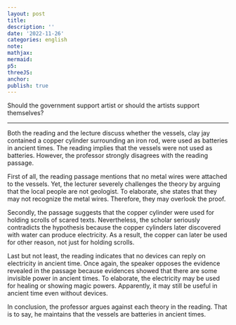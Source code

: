 ```yaml
---
layout: post
title:
description: ''
date: '2022-11-26'
categories: english
note:
mathjax:
mermaid:
p5:
threeJS:
anchor:
publish: true
---
```


Should the government support artist or should the artists support themselves?

---

Both the reading and the lecture discuss whether the vessels, clay jay contained a copper cylinder surrounding an iron rod, were used as batteries in ancient times. The reading implies that the vessels were not used as batteries. However, the professor strongly disagrees with the reading passage.

First of all, the reading passage mentions that no metal wires were attached to the vessels. Yet, the lecturer severely challenges the theory by arguing that the local people are not geologist. To elaborate, she states that they may not recognize the metal wires. Therefore, they may overlook the proof.

Secondly, the passage suggests that the copper cylinder were used for holding scrolls of scared texts. Nevertheless, the scholar seriously contradicts the hypothesis because the copper cylinders later discovered with water can produce electricity. As a result, the copper can later be used for other reason, not just for holding scrolls.

Last but not least, the reading indicates that no devices can reply on electricity in ancient time. Once again, the speaker opposes the evidence revealed in the passage because evidences showed that there are some invisible power in ancient times. To elaborate, the electricity may be used for healing or showing magic powers. Apparently, it may still be useful in ancient time even without devices.

In conclusion, the professor argues against each theory in the reading. That is to say, he maintains that the vessels are batteries in ancient times.
